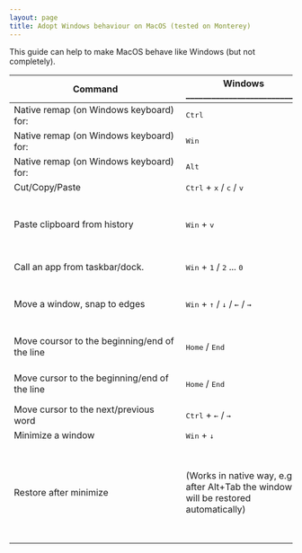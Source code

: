 ```yaml
---
layout: page
title: Adopt Windows behaviour on MacOS (tested on Monterey)
---
```


This guide can help to make MacOS behave like Windows (but not completely).


| <div style="width:290px">Command</div> | Windows<br/>___________________________ | MacOS<br/>___________________________ |
| --- | -------- | --- |
| Native remap (on Windows keyboard) for: | <kbd>Ctrl</kbd> | <kbd>⌃ Control</kbd> |
| Native remap (on Windows keyboard) for: | <kbd>Win</kbd> | <kbd>⌥ Option</kbd> |
| Native remap (on Windows keyboard) for: | <kbd>Alt</kbd> | <kbd>⌘ Command</kbd> |
| Cut/Copy/Paste | <kbd>Ctrl</kbd> + <kbd>x</kbd> / <kbd>c</kbd> / <kbd>v</kbd> | <kbd>⌘ Command</kbd> + <kbd>x</kbd> / <kbd>c</kbd> / <kbd>v</kbd> |
| Paste clipboard from history | <kbd>Win</kbd> + <kbd>v</kbd> | There is **no** the same ability on MacOS. <br> [CopyClip app](https://apps.apple.com/ua/app/copyclip-clipboard-history/id595191960) (or similar) may help to have access to the clipboard history. |
| Call an app from taskbar/dock. | <kbd>Win</kbd> + <kbd>1</kbd> / <kbd>2</kbd> ... <kbd>0</kbd> | [Snap application](https://apps.apple.com/us/app/snap/id418073146) can add this feature. |
| Move a window, snap to edges | <kbd>Win</kbd> + <kbd>↑</kbd> / <kbd>↓</kbd> / <kbd>←</kbd> / <kbd>→</kbd> | [Rectangle application](https://rectangleapp.com/) can add this feature. <br /><kbd>⌥ Option</kbd> + <kbd>⌃ Control</kbd> + <kbd>↑</kbd> / <kbd>↓</kbd> / <kbd>←</kbd> / <kbd>→</kbd> and more. |
| Move coursor to the beginning/end of the line | <kbd>Home</kbd> / <kbd>End</kbd> | <kbd>⌘ Command</kbd> +  <kbd>←</kbd> / <kbd>→</kbd> <br> [Karabiner-Elements](https://karabiner-elements.pqrs.org/) may help to remap these keys. |
| Move cursor to the beginning/end of the line | <kbd>Home</kbd> / <kbd>End</kbd> | <kbd>⌘ Command</kbd> +  <kbd>←</kbd> / <kbd>→</kbd> <br> [Karabiner-Elements](https://karabiner-elements.pqrs.org/) may help to remap these keys. |
| Move cursor to the next/previous word | <kbd>Ctrl</kbd> + <kbd>←</kbd> / <kbd>→</kbd> | <kbd>⌥ Option</kbd> +  <kbd>←</kbd> / <kbd>→</kbd> |
| Minimize a window | <kbd>Win</kbd> + <kbd>↓</kbd> | <kbd>⌘ Command</kbd> + <kbd>M</kbd> |
| Restore after minimize | (Works in native way, e.g. after Alt+Tab the window will be restored automatically) | [Restore windows native MacOS approach](https://apple.stackexchange.com/questions/55432/keyboard-shortcut-for-restoring-applications-from-the-mac-os-x-dock) <br> But it can be easily disabled into a windows-way, just enable configuration `System Preferences → Dock & menu bar → Minimize windows into application icon`. |
